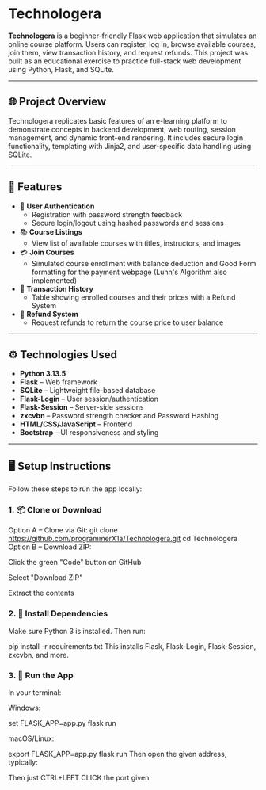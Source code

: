 
# Technologera

**Technologera** is a beginner-friendly Flask web application that simulates an online course platform. Users can register, log in, browse available courses, join them, view transaction history, and request refunds. This project was built as an educational exercise to practice full-stack web development using Python, Flask, and SQLite.

---

## 🌐 Project Overview

Technologera replicates basic features of an e-learning platform to demonstrate concepts in backend development, web routing, session management, and dynamic front-end rendering. It includes secure login functionality, templating with Jinja2, and user-specific data handling using SQLite.

---

## 🚀 Features

- 🔐 **User Authentication**
  - Registration with password strength feedback 
  - Secure login/logout using hashed passwords and sessions
- 📚 **Course Listings**
  - View list of available courses with titles, instructors, and images
- 💳 **Join Courses**
  - Simulated course enrollment with balance deduction and Good Form formatting for the payment webpage (Luhn's Algorithm also implemented)
- 📜 **Transaction History**
  - Table showing enrolled courses and their prices with a Refund System
- 🔁 **Refund System**
  - Request refunds to return the course price to user balance

---

## ⚙️ Technologies Used

- **Python 3.13.5**
- **Flask** – Web framework
- **SQLite** – Lightweight file-based database
- **Flask-Login** – User session/authentication
- **Flask-Session** – Server-side sessions
- **zxcvbn** – Password strength checker and Password Hashing
- **HTML/CSS/JavaScript** – Frontend
- **Bootstrap** – UI responsiveness and styling

---
  ## 🖥️ Setup Instructions

Follow these steps to run the app locally:

### 1. 📦 Clone or Download

Option A – Clone via Git:
git clone https://github.com/programmerX1a/Technologera.git
cd Technologera
Option B – Download ZIP:

Click the green "Code" button on GitHub

Select "Download ZIP"

Extract the contents

### 2. 🐍 Install Dependencies
Make sure Python 3 is installed. Then run:


pip install -r requirements.txt
This installs Flask, Flask-Login, Flask-Session, zxcvbn, and more.

### 3. 🚦 Run the App
In your terminal:

Windows:

set FLASK_APP=app.py
flask run

macOS/Linux:

export FLASK_APP=app.py
flask run
Then open the given address, typically:

Then just CTRL+LEFT CLICK the port given
